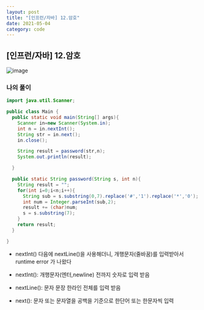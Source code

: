 ```yaml
---
layout: post
title: "[인프런/자바] 12.암호"
date: 2021-05-04
category: code
---
```

## [인프런/자바] 12.암호

![image](https://user-images.githubusercontent.com/66353700/116962273-80e3da00-ace0-11eb-94f5-539efa974f28.png)

### 나의 풀이

```java
import java.util.Scanner;

public class Main {
  public static void main(String[] args){
    Scanner in=new Scanner(System.in);
    int n = in.nextInt();
    String str = in.next();
    in.close();

    String result = password(str,n);
    System.out.println(result);

  }

  public static String password(String s, int n){
    String result = "";
    for(int i=0;i<n;i++){
      String sub = s.substring(0,7).replace('#','1').replace('*','0');
      int num = Integer.parseInt(sub,2);
      result += (char)num;
      s = s.substring(7);
    }
    return result;
  }

}
```

- nextInt() 다음에 nextLine()을 사용해더니, 개행문자(줄바꿈)를 입력받아서 runtime error 가 나왔다

- nextInt(): 개행문자(엔터,newline) 전까지 숫자로 입력 받음

- nextLine(): 문자 문장 한라인 전체를 입력 받음

- next(): 문자 또는 문자열을 공백을 기준으로 한단어 또는 한문자씩 입력

 


